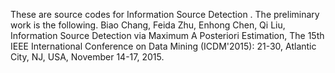 These are source codes for Information Source Detection .
The preliminary work is the following.
Biao Chang, Feida Zhu, Enhong Chen, Qi Liu, Information Source Detection via Maximum A Posteriori Estimation, The 15th IEEE International Conference on Data Mining (ICDM'2015): 21-30, Atlantic City, NJ, USA, November 14-17, 2015. 
